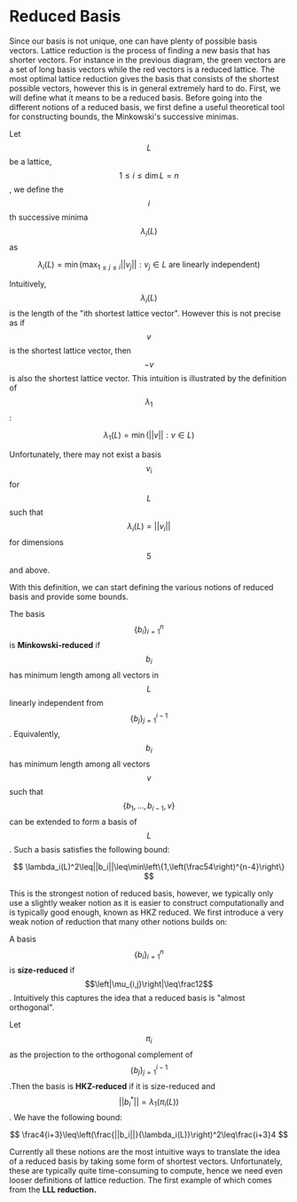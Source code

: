 # Reduced Basis

Since our basis is not unique, one can have plenty of possible basis vectors. Lattice reduction is the process of finding a new basis that has shorter vectors. For instance in the previous diagram, the green vectors are a set of long basis vectors while the red vectors is a reduced lattice. The most optimal lattice reduction gives the basis that consists of the shortest possible vectors, however this is in general extremely hard to do. First, we will define what it means to be a reduced basis. Before going into the different notions of a reduced basis, we first define a useful theoretical tool for constructing bounds, the Minkowski's successive minimas.

Let $$L$$be a lattice, $$1\leq i\leq\dim L=n$$, we define the $$i$$th successive minima$$\lambda_i(L)$$ as

$$
\lambda_i(L)=\min\left(\max_{1\leq j\leq i}||v_j||:v_j\in L\text{ are linearly independent}\right)
$$

Intuitively, $$\lambda_i(L)$$is the length of the "ith shortest lattice vector". However this is not precise as if $$v$$is the shortest lattice vector, then $$-v$$is also the shortest lattice vector. This intuition is illustrated by the definition of $$\lambda_1$$:

$$
\lambda_1(L)=\min\left(||v||:v\in L\right)
$$

Unfortunately, there may not exist a basis $$v_i$$for $$L$$such that $$\lambda_i(L)=||v_i||$$for dimensions $$5$$ and above. 

With this definition, we can start defining the various notions of reduced basis and provide some bounds.

The basis $$\left\{b_i\right\}_{i=1}^n$$ is **Minkowski-reduced** if $$b_i$$has minimum length among all vectors in $$L$$ linearly independent from$$\left\{b_j\right\}_{j=1}^{i-1}$$. Equivalently, $$b_i$$has minimum length among all vectors $$v$$such that $$\left\{b_1,\dots,b_{i-1},v\right\}$$can be extended to form a basis of $$L$$. Such a basis satisfies the following bound: 

$$
\lambda_i(L)^2\leq||b_i||\leq\min\left\{1,\left(\frac54\right)^{n-4}\right\}
$$

This is the strongest notion of reduced basis, however, we typically only use a slightly weaker notion as it is easier to construct computationally and is typically good enough, known as HKZ reduced. We first introduce a very weak notion of reduction that many other notions builds on:

A basis $$\left\{b_i\right\}_{i=1}^n$$is **size-reduced** if $$\left|\mu_{i,j}\right|\leq\frac12$$. Intuitively this captures the idea that a reduced basis is "almost orthogonal".

Let $$\pi_i$$as the projection to the orthogonal complement of $$\left\{b_j\right\}_{j=1}^{i-1}$$.Then the basis is **HKZ-reduced** if it is size-reduced and $$||b_i^*||=\lambda_1\left(\pi_i(L)\right)$$. We have the following bound:



$$
\frac4{i+3}\leq\left(\frac{||b_i||}{\lambda_i(L)}\right)^2\leq\frac{i+3}4
$$

Currently all these notions are the most intuitive ways to translate the idea of a reduced basis by taking some form of shortest vectors. Unfortunately, these are typically quite time-consuming to compute, hence we need even looser definitions of lattice reduction. The first example of which comes from the **LLL reduction.**

